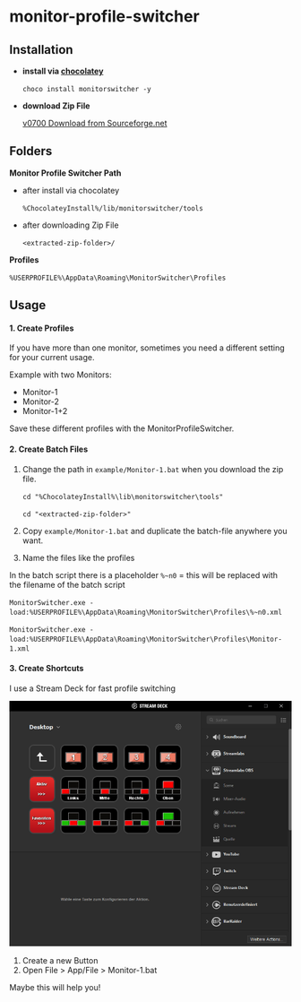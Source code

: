 # monitor-profile-switcher
## Installation
- **install via [chocolatey](https://chocolatey.org/)**

    ``
    choco install monitorswitcher -y
    ``

- **download Zip File**

    [v0700 Download from Sourceforge.net](https://sourceforge.net/projects/monitorswitcher/files/MonitorProfileSwitcher_v0700.zip/download)

## Folders

**Monitor Profile Switcher Path**

- after install via chocolatey

    ``
    %ChocolateyInstall%/lib/monitorswitcher/tools
    ``

- after downloading Zip File

    ``
    <extracted-zip-folder>/
    ``

**Profiles**

``
%USERPROFILE%\AppData\Roaming\MonitorSwitcher\Profiles
``

## Usage

#### 1. Create Profiles

If you have more than one monitor, sometimes you need a different setting for your current usage.

Example with two Monitors:
- Monitor-1
- Monitor-2
- Monitor-1+2

Save these different profiles with the MonitorProfileSwitcher.

#### 2. Create Batch Files

1. Change the path in `example/Monitor-1.bat` when you download the zip file.

    `cd "%ChocolateyInstall%\lib\monitorswitcher\tools"`
    
    `cd "<extracted-zip-folder>"`

2. Copy `example/Monitor-1.bat` and duplicate the batch-file anywhere you want.
3. Name the files like the profiles

In the batch script there is a placeholder `%~n0` = this will be replaced with the filename of the batch script

`MonitorSwitcher.exe -load:%USERPROFILE%\AppData\Roaming\MonitorSwitcher\Profiles\%~n0.xml`

`MonitorSwitcher.exe -load:%USERPROFILE%\AppData\Roaming\MonitorSwitcher\Profiles\Monitor-1.xml`

#### 3. Create Shortcuts
I use a Stream Deck for fast profile switching

![Alt text](assets/images/streamdeck-monitors.png?raw=true "Optional Title")

1. Create a new Button
2. Open File > App/File > Monitor-1.bat

Maybe this will help you!
